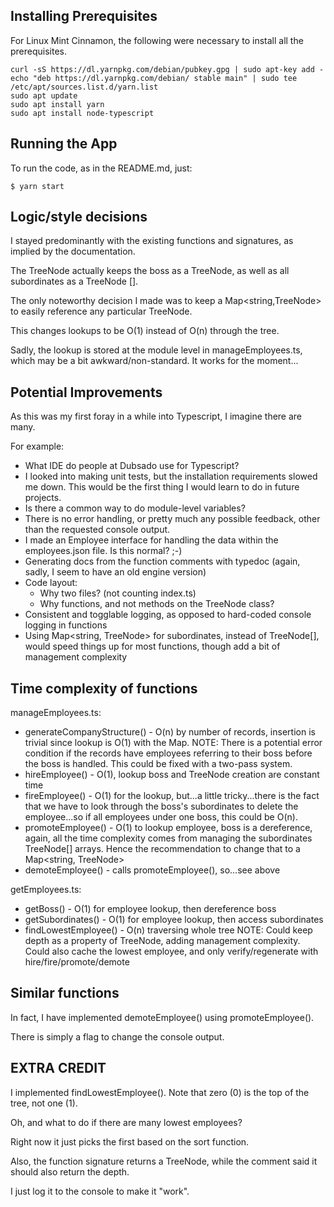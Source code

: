 
## Installing Prerequisites

For Linux Mint Cinnamon, the following were necessary to install all the prerequisites.

```
curl -sS https://dl.yarnpkg.com/debian/pubkey.gpg | sudo apt-key add -
echo "deb https://dl.yarnpkg.com/debian/ stable main" | sudo tee /etc/apt/sources.list.d/yarn.list
sudo apt update
sudo apt install yarn
sudo apt install node-typescript
```

## Running the App

To run the code, as in the README.md, just:
```
$ yarn start
```

## Logic/style decisions

I stayed predominantly with the existing functions and signatures, as implied by the documentation.

The TreeNode actually keeps the boss as a TreeNode, as well as all subordinates as a TreeNode [].

The only noteworthy decision I made was to keep a Map<string,TreeNode> to easily reference any particular TreeNode.

This changes lookups to be O(1) instead of O(n) through the tree.

Sadly, the lookup is stored at the module level in manageEmployees.ts, which may be a bit awkward/non-standard.
It works for the moment...


## Potential Improvements

As this was my first foray in a while into Typescript, I imagine there are many.

For example:
- What IDE do people at Dubsado use for Typescript?
- I looked into making unit tests, but the installation requirements slowed me down.  This would be the first thing I would learn to do in future projects.
- Is there a common way to do module-level variables?
- There is no error handling, or pretty much any possible feedback, other than the requested console output.
- I made an Employee interface for handling the data within the employees.json file.  Is this normal? ;-)
- Generating docs from the function comments with typedoc (again, sadly, I seem to have an old engine version)
- Code layout:
  - Why two files? (not counting index.ts)
  - Why functions, and not methods on the TreeNode class?
- Consistent and togglable logging, as opposed to hard-coded console logging in functions
- Using Map<string, TreeNode> for subordinates, instead of TreeNode[], would speed things up for most functions, though add a bit of management complexity

## Time complexity of functions

manageEmployees.ts:
- generateCompanyStructure() - O(n) by number of records, insertion is trivial since lookup is O(1) with the Map.
  NOTE:  There is a potential error condition if the records have employees referring to their boss before the boss is handled.  This could be fixed with a two-pass system.
- hireEmployee() - O(1), lookup boss and TreeNode creation are constant time
- fireEmployee() - O(1) for the lookup, but...a little tricky...there is the fact that we have to look through the boss's subordinates to delete the employee...so if all employees under one boss, this could be O(n).
- promoteEmployee() - O(1) to lookup employee, boss is a dereference, again, all the time complexity comes from managing the subordinates TreeNode[] arrays.  Hence the recommendation to change that to a Map<string, TreeNode>
- demoteEmployee() - calls promoteEmployee(), so...see above

getEmployees.ts:
- getBoss() - O(1) for employee lookup, then dereference boss
- getSubordinates() - O(1) for employee lookup, then access subordinates
- findLowestEmployee() - O(n) traversing whole tree
  NOTE:  Could keep depth as a property of TreeNode, adding management complexity.
    Could also cache the lowest employee, and only verify/regenerate with hire/fire/promote/demote

## Similar functions

In fact, I have implemented demoteEmployee() using promoteEmployee().

There is simply a flag to change the console output.

## EXTRA CREDIT

I implemented findLowestEmployee().  Note that zero (0) is the top of the tree, not one (1).

Oh, and what to do if there are many lowest employees?

Right now it just picks the first based on the sort function.

Also, the function signature returns a TreeNode, while the comment said it should also return the depth.

I just log it to the console to make it "work".